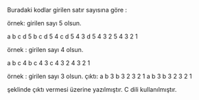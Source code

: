 Buradaki kodlar girilen satır sayısına göre : 

örnek: girilen sayı 5 olsun.

a b c d 5
b c d 5 4
c d 5 4 3
d 5 4 3 2
5 4 3 2 1


örnek : girilen sayı 4 olsun.

a b c 4
b c 4 3
c 4 3 2
4 3 2 1


örnek : girilen sayı 3 olsun.
   çıktı: a b 3
          b 3 2
          3 2 1
a b 3
b 3 2
3 2 1


şeklinde çıktı vermesi üzerine yazılmıştır. C dili kullanılmıştır.
